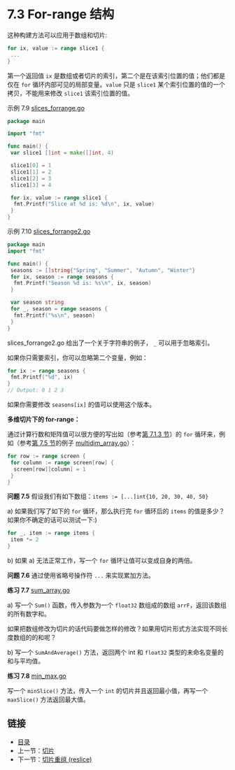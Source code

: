 # 7.3 For-range 结构

这种构建方法可以应用于数组和切片:

```go
for ix, value := range slice1 {
 ...
}
```

第一个返回值 `ix` 是数组或者切片的索引，第二个是在该索引位置的值；他们都是仅在 `for` 循环内部可见的局部变量。`value` 只是 `slice1` 某个索引位置的值的一个拷贝，不能用来修改 `slice1` 该索引位置的值。

示例 7.9 [slices_forrange.go](examples/chapter_7/slices_forrange.go)

```go
package main

import "fmt"

func main() {
 var slice1 []int = make([]int, 4)

 slice1[0] = 1
 slice1[1] = 2
 slice1[2] = 3
 slice1[3] = 4

 for ix, value := range slice1 {
  fmt.Printf("Slice at %d is: %d\n", ix, value)
 }
}
```

示例 7.10 [slices_forrange2.go](examples/chapter_7/slices_forrange2.go)

```go
package main
import "fmt"

func main() {
 seasons := []string{"Spring", "Summer", "Autumn", "Winter"}
 for ix, season := range seasons {
  fmt.Printf("Season %d is: %s\n", ix, season)
 }

 var season string
 for _, season = range seasons {
  fmt.Printf("%s\n", season)
 }
}
```

slices_forrange2.go 给出了一个关于字符串的例子， `_` 可以用于忽略索引。

如果你只需要索引，你可以忽略第二个变量，例如：

```go
for ix := range seasons {
 fmt.Printf("%d", ix)
}
// Output: 0 1 2 3
```

如果你需要修改 `seasons[ix]` 的值可以使用这个版本。

**多维切片下的 for-range：**

通过计算行数和矩阵值可以很方便的写出如（参考[第 7.1.3 节](07.1.md)）的 `for` 循环来，例如（参考[第 7.5 节](07.5.md)的例子 [multidim_array.go](exercises/chapter_7/multidim_array.go)）：

```go
for row := range screen {
 for column := range screen[row] {
  screen[row][column] = 1
 }
}
```

**问题 7.5** 假设我们有如下数组：`items := [...]int{10, 20, 30, 40, 50}`

a) 如果我们写了如下的 `for` 循环，那么执行完 `for` 循环后的 `items` 的值是多少？如果你不确定的话可以测试一下:)

```go
for _, item := range items {
 item *= 2
}
```

b) 如果 a) 无法正常工作，写一个 `for` 循环让值可以变成自身的两倍。

**问题 7.6** 通过使用省略号操作符 `...` 来实现累加方法。

**练习 7.7** [sum_array.go](exercises/chapter_7/sum_array.go)

a) 写一个 `Sum()` 函数，传入参数为一个 `float32` 数组成的数组 `arrF`，返回该数组的所有数字和。

如果把数组修改为切片的话代码要做怎样的修改？如果用切片形式方法实现不同长度数组的的和呢？

b) 写一个 `SumAndAverage()` 方法，返回两个 int 和 `float32` 类型的未命名变量的和与平均值。

**练习 7.8** [min_max.go](exercises/chapter_7/min_max.go)

写一个 `minSlice()` 方法，传入一个 `int` 的切片并且返回最小值，再写一个 `maxSlice()` 方法返回最大值。

## 链接

- [目录](getting-started.md)
- 上一节：[切片](07.2.md)
- 下一节：[切片重组 (reslice)](07.4.md)
